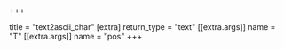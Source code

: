 +++

title = "text2ascii_char"
[extra]
return_type = "text"
[[extra.args]]
name = "T"
[[extra.args]]
name = "pos"
+++